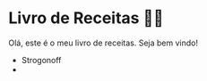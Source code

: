# Livro de Receitas :man_cook:

Olá, este é o meu livro de receitas. Seja bem vindo!

- Strogonoff
- 
